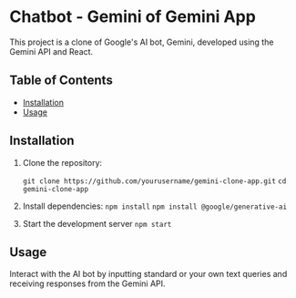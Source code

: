 # Chatbot - Gemini of Gemini App

This project is a clone of Google's AI bot, Gemini, developed using the Gemini API and React.

## Table of Contents

- [Installation](#installation)
- [Usage](#usage)

## Installation

1. Clone the repository:
   
   ``git clone https://github.com/yourusername/gemini-clone-app.git``
    ``cd gemini-clone-app``
   
2. Install dependencies:
   ``npm install``
   ``npm install @google/generative-ai``

4. Start the development server
   ``npm start``

## Usage

Interact with the AI bot by inputting standard or your own text queries and receiving responses from the Gemini API.
